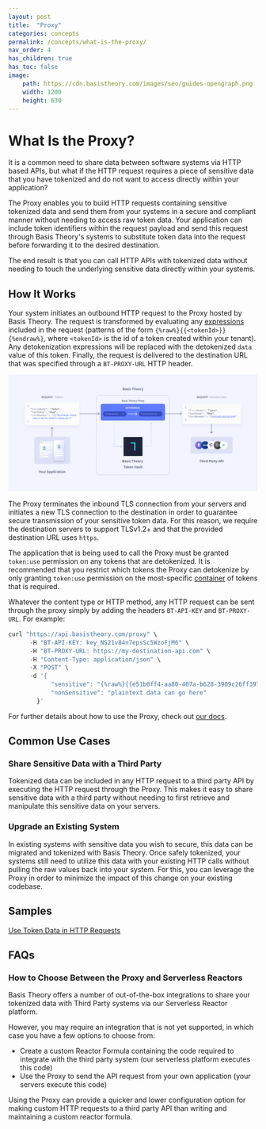 ```yaml
---
layout: post
title:  "Proxy"
categories: concepts
permalink: /concepts/what-is-the-proxy/
nav_order: 4
has_children: true
has_toc: false
image:
    path: https://cdn.basistheory.com/images/seo/guides-opengraph.png
    width: 1200
    height: 630
---
```


# What Is the Proxy?

It is a common need to share data between software systems via HTTP based APIs, but what if the HTTP request requires a piece of sensitive data that you have tokenized and do not want to access directly within your application?

The Proxy enables you to build HTTP requests containing sensitive tokenized data and send them from your systems in a secure and compliant manner without needing to access raw token data. 
Your application can include token identifiers within the request payload and send this request through Basis Theory's systems to substitute token data into the request before forwarding it to the desired destination. 

The end result is that you can call HTTP APIs with tokenized data without needing to touch the underlying sensitive data directly within your systems.


## How It Works

Your system initiates an outbound HTTP request to the Proxy hosted by Basis Theory.
The request is transformed by evaluating any [expressions](https://docs.basistheory.com/expressions) included in the request (patterns of the form `{%raw%}{{<tokenId>}}{%endraw%}`, where `<tokenId>` is the id of a token created within your tenant). Any detokenization expressions will be replaced with the detokenized `data` value of this token.
Finally, the request is delivered to the destination URL that was specified through a `BT-PROXY-URL` HTTP header.

![Outbound Proxy Diagram](/assets/images/what_is_the_proxy/outbound-proxy.png)

The Proxy terminates the inbound TLS connection from your servers and initiates a new TLS connection to the destination in order to guarantee secure transmission of your sensitive token data.
For this reason, we require the destination servers to support TLSv1.2+ and that the provided destination URL uses `https`.

The application that is being used to call the Proxy must be granted `token:use` permission on any tokens that are detokenized.
It is recommended that you restrict which tokens the Proxy can detokenize by only granting `token:use`
permission on the most-specific [container](/concepts/what-are-containers) of tokens that is required.

Whatever the content type or HTTP method, any HTTP request can be sent through the proxy simply by adding the headers `BT-API-KEY` and `BT-PROXY-URL`. For example:
```js
curl "https://api.basistheory.com/proxy" \
      -H "BT-API-KEY: key_NS21v84n7epsSc5WzoFjM6" \
      -H "BT-PROXY-URL: https://my-destination-api.com" \
      -H "Content-Type: application/json" \
      -X "POST" \
      -d '{
            "sensitive": "{%raw%}{{e51b0ff4-aa80-407a-b628-3909c26ff397}}{%endraw%}",
            "nonSensitive": "plaintext data can go here"
        }'
```

For further details about how to use the Proxy, check out [our docs](https://docs.basistheory.com/api-reference/#proxy).

## Common Use Cases

### Share Sensitive Data with a Third Party

Tokenized data can be included in any HTTP request to a third party API by executing the HTTP request through the Proxy. 
This makes it easy to share sensitive data with a third party without needing to first retrieve and manipulate this sensitive data on your servers.

### Upgrade an Existing System

In existing systems with sensitive data you wish to secure, this data can be migrated and tokenized with Basis Theory. 
Once safely tokenized, your systems still need to utilize this data with your existing HTTP calls without pulling the raw values back into your system.
For this, you can leverage the Proxy in order to minimize the impact of this change on your existing codebase.

## Samples

[Use Token Data in HTTP Requests](/guides/use-token-data-in-http-requests/)


## FAQs

### How to Choose Between the Proxy and Serverless Reactors

Basis Theory offers a number of out-of-the-box integrations to share your tokenized data with Third Party systems via our Serverless Reactor platform.

However, you may require an integration that is not yet supported, in which case you have a few options to choose from:
- Create a custom Reactor Formula containing the code required to integrate with the third party system (our serverless platform executes this code)
- Use the Proxy to send the API request from your own application (your servers execute this code)

Using the Proxy can provide a quicker and lower configuration option for making custom HTTP requests to a third party API than writing and maintaining a custom reactor formula.
